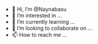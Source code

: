 - 👋 Hi, I’m @Naynabasu
- 👀 I’m interested in ...
- 🌱 I’m currently learning ...
- 💞️ I’m looking to collaborate on ...
- 📫 How to reach me ...

<!---
Naynabasu/Naynabasu is a ✨ special ✨ repository because its `README.md` (this file) appears on your GitHub profile.
You can click the Preview link to take a look at your changes.
--->
